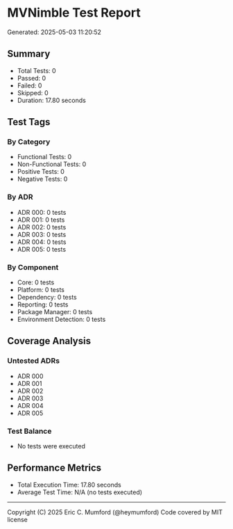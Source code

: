 # MVNimble Test Report

Generated: 2025-05-03 11:20:52

## Summary

* Total Tests: 0
* Passed: 0
* Failed: 0
* Skipped: 0
* Duration: 17.80 seconds

## Test Tags

### By Category

* Functional Tests: 0
* Non-Functional Tests: 0
* Positive Tests: 0
* Negative Tests: 0

### By ADR

* ADR 000: 0 tests
* ADR 001: 0 tests
* ADR 002: 0 tests
* ADR 003: 0 tests
* ADR 004: 0 tests
* ADR 005: 0 tests

### By Component

* Core: 0 tests
* Platform: 0 tests
* Dependency: 0 tests
* Reporting: 0 tests
* Package Manager: 0 tests
* Environment Detection: 0 tests

## Coverage Analysis

### Untested ADRs

* ADR 000
* ADR 001
* ADR 002
* ADR 003
* ADR 004
* ADR 005

### Test Balance

* No tests were executed

## Performance Metrics

* Total Execution Time: 17.80 seconds
* Average Test Time: N/A (no tests executed)



---
Copyright (C) 2025 Eric C. Mumford (@heymumford) Code covered by MIT license
